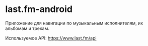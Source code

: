 # last.fm-android

Приложение для навигации по музыкальным исполнителям, их альбомам и трекам.

Используемое API: https://www.last.fm/api
